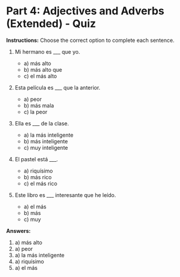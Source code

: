
# Part 4: Adjectives and Adverbs (Extended) - Quiz

**Instructions:** Choose the correct option to complete each sentence.

1.  Mi hermano es ___ que yo.
    *   a) más alto
    *   b) más alto que
    *   c) el más alto

2.  Esta película es ___ que la anterior.
    *   a) peor
    *   b) más mala
    *   c) la peor

3.  Ella es ___ de la clase.
    *   a) la más inteligente
    *   b) más inteligente
    *   c) muy inteligente

4.  El pastel está ___.
    *   a) riquísimo
    *   b) más rico
    *   c) el más rico

5.  Este libro es ___ interesante que he leído.
    *   a) el más
    *   b) más
    *   c) muy

**Answers:**

1.  a) más alto
2.  a) peor
3.  a) la más inteligente
4.  a) riquísimo
5.  a) el más
